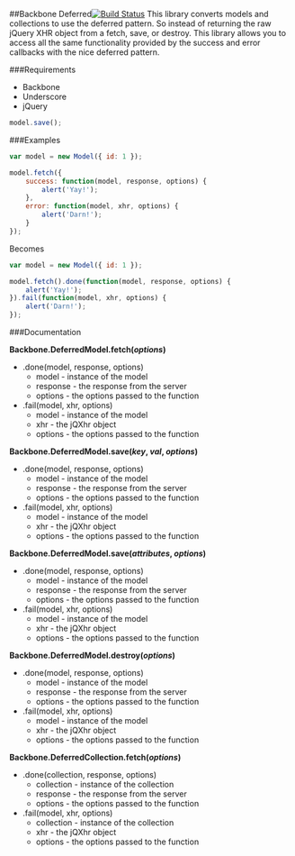 ##Backbone Deferred[![Build Status](https://travis-ci.org/arhea/backbone-deferred.png)](https://travis-ci.org/arhea/backbone-deferred)
This library converts models and collections to use the deferred pattern. So instead of returning the raw jQuery XHR object from a fetch, save, or destroy. This library allows you to access all the same functionality provided by the success and error callbacks with the nice deferred pattern.

###Requirements
* Backbone
* Underscore
* jQuery

```javascript
model.save();
```

###Examples
```javascript
var model = new Model({ id: 1 });

model.fetch({
    success: function(model, response, options) {
        alert('Yay!');
    },
    error: function(model, xhr, options) {
        alert('Darn!');
    }
});
```

Becomes

```javascript
var model = new Model({ id: 1 });

model.fetch().done(function(model, response, options) {
    alert('Yay!');
}).fail(function(model, xhr, options) {
    alert('Darn!');
});
```

###Documentation

**Backbone.DeferredModel.fetch(*options*)**
* .done(model, response, options)
    * model - instance of the model
    * response - the response from the server
    * options - the options passed to the function
* .fail(model, xhr, options)
    * model - instance of the model
    * xhr - the jQXhr object
    * options - the options passed to the function

**Backbone.DeferredModel.save(*key*, *val*, *options*)**
* .done(model, response, options)
    * model - instance of the model
    * response - the response from the server
    * options - the options passed to the function
* .fail(model, xhr, options)
    * model - instance of the model
    * xhr - the jQXhr object
    * options - the options passed to the function

**Backbone.DeferredModel.save(*attributes*, *options*)**
* .done(model, response, options)
    * model - instance of the model
    * response - the response from the server
    * options - the options passed to the function
* .fail(model, xhr, options)
    * model - instance of the model
    * xhr - the jQXhr object
    * options - the options passed to the function

**Backbone.DeferredModel.destroy(*options*)**
* .done(model, response, options)
    * model - instance of the model
    * response - the response from the server
    * options - the options passed to the function
* .fail(model, xhr, options)
    * model - instance of the model
    * xhr - the jQXhr object
    * options - the options passed to the function

**Backbone.DeferredCollection.fetch(*options*)**
* .done(collection, response, options)
    * collection - instance of the collection
    * response - the response from the server
    * options - the options passed to the function
* .fail(model, xhr, options)
    * collection - instance of the collection
    * xhr - the jQXhr object
    * options - the options passed to the function
